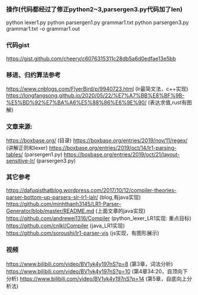 ### 操作(代码都经过了修正python2~3,parsergen3.py代码加了len)
python lexer1.py
python parsergen1.py grammar1.txt
python parsergen3.py grammar1.txt -o grammar1.out

### 代码gist
https://gist.github.com/cheery/c6076315311c28db5a6d0edfae13e5bb

### 移进、归约算法参考
https://www.cnblogs.com/FlyerBird/p/9940723.html (lr最简文法，c++实现)
https://longfangsong.github.io/2020/05/22/%E7%A7%BB%E8%BF%9B-%E5%BD%92%E7%BA%A6%E5%88%86%E6%9E%90/ (表达求值,rust有图解)

### 文章来源:
https://boxbase.org/ (目录)
https://boxbase.org/entries/2019/nov/11/regex/ (讲解正则和lexer)
https://boxbase.org/entries/2019/oct/14/lr1-parsing-tables/ (parsergen1.py)
https://boxbase.org/entries/2019/oct/21/layout-sensitive-lr/ (parsergen3.py)

### 其它参考
https://dafuqisthatblog.wordpress.com/2017/10/12/compiler-theories-parser-bottom-up-parsers-slr-lr1-lalr/ (blog,有java实现)
https://github.com/minhthanh3145/LR1-Parser-Generator/blob/master/README.md (上面文章的java实现)
https://github.com/andrewei1316/Compiler (python_lexer_LR1实现: 重点目标)
https://github.com/cnlkl/Compiler (java_LR1实现)
https://github.com/soroushj/lr1-parser-vis (js实现，有图形展示)

### 视频
https://www.bilibili.com/video/BV1yk4y197nS?p=8  (第3章，词法分析)
https://www.bilibili.com/video/BV1yk4y197nS?p=10 (第4章34:20，自顶向下分析)
https://www.bilibili.com/video/BV1yk4y197nS?p=14 (第5章，自底向上分析法)